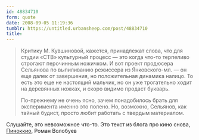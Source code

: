 ```yaml
---
id: 48834710
form: quote
date: 2008-09-05 11:19:36
tumblr: https://untitled.urbansheep.com/post/48834710
title: 
---
```


<blockquote>
<p>Критику М. Кувшиновой, кажется, принадлежат слова, что для студии «СТВ» культурный процесс — это когда что-то терпеливо строгают перочинным ножичком. И вот проект продюсера Сельянова по выпиливанию режиссера из Янковского-мл. — он еще далек от завершения, но положительная динамика налицо. То есть это еще не настоящий мальчик, но он уже трогательно ходит на деревянных ножках, и скоро видимо продаст  букварь.</p>

<p>По-прежнему не очень ясно, зачем понадобилось брать для эксперимента именно это полено. Но, возможно, Сельянов, как тайный будист, просто любит работать с твердым материалом.</p>
</blockquote>

Слушайте, это невозможное что-то. Это текст из блога про кино снова, <a href="http://www.afisha.ru/blogcomments/2623/page1/">Пиноккио</a>, Роман Волобуев
